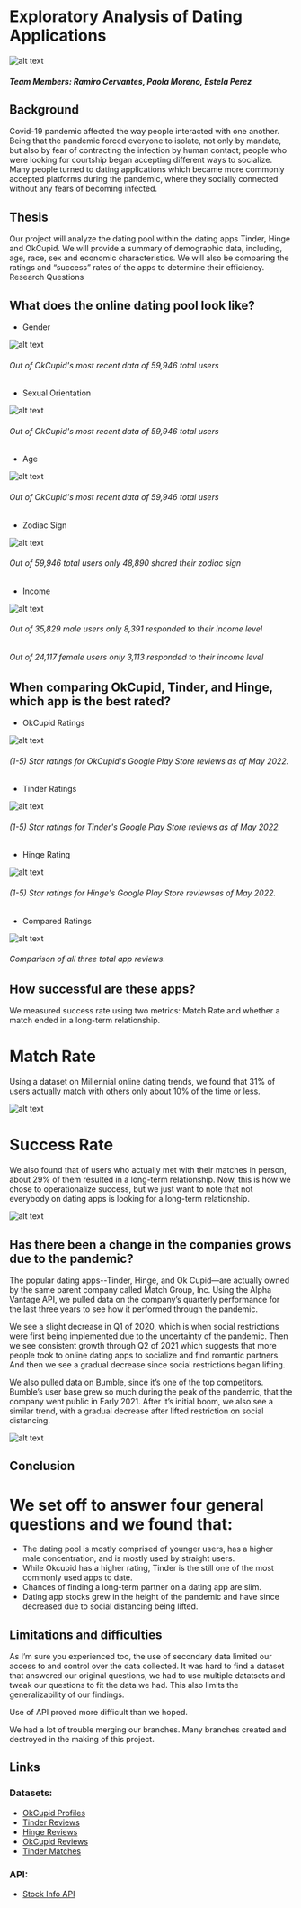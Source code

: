 # Exploratory Analysis of Dating Applications

![alt text](best-dating-apps-FB.jpg)

##### Team Members: Ramiro Cervantes, Paola Moreno, Estela Perez



## Background

Covid-19 pandemic affected the way people interacted with one another. Being that the pandemic forced everyone to isolate, not only by mandate, but also by fear of contracting the infection by human contact; people who were looking for courtship began accepting different ways to socialize. Many people turned to dating applications which became more commonly accepted platforms during the pandemic, where they socially connected without any fears of becoming infected. 

## Thesis

Our project will analyze the dating pool within the dating apps Tinder, Hinge and OkCupid. We will provide a summary of demographic data, including, age, race, sex and economic characteristics. We will also be comparing the ratings and “success” rates of the apps to determine their efficiency.
Research Questions

## What does the online dating pool look like?
  * Gender

![alt text](estela_files/images_estela/gender_distribution.png)
###### Out of OkCupid's most recent data of 59,946 total users


  * Sexual Orientation

![alt text](estela_files/images_estela/total_user_orientation.png)
###### Out of OkCupid's most recent data of 59,946 total users


  * Age

![alt text](estela_files/images_estela/users_by_age_groups.png)
###### Out of OkCupid's most recent data of 59,946 total users


  * Zodiac Sign

![alt text](estela_files/images_estela/users_by_zodiac_signs.png)
###### Out of 59,946 total users only 48,890 shared their zodiac sign


  * Income

![alt text](estela_files/images_estela/males_and_females_income.png)
###### Out of 35,829 male users only 8,391 responded to their income level
###### Out of 24,117 female users only 3,113 responded to their income level


## When comparing OkCupid, Tinder, and Hinge, which app is the best rated?

  * OkCupid Ratings
  
![alt text](Ramiro_P1_Files/OkCupidPie.png)

###### (1-5) Star ratings for OkCupid's Google Play Store reviews as of May 2022.

  * Tinder Ratings

![alt text](Ramiro_P1_Files/TinderPie.png)

###### (1-5) Star ratings for Tinder's Google Play Store reviews as of May 2022.

  * Hinge Rating

![alt text](Ramiro_P1_Files/HingePie.png)

###### (1-5) Star ratings for Hinge's Google Play Store reviewsas of May 2022.

  * Compared Ratings

![alt text](Ramiro_P1_Files/ComparedRatings.png)

###### Comparison of all three total app reviews.

## How successful are these apps?
We measured success rate using two metrics: Match Rate and whether a match ended in a long-term relationship.


# Match Rate
Using a dataset on Millennial online dating trends, we found that 31% of users actually match with others only about 10% of the time or less. 

![alt text](paoz_project/Matches.png)

# Success Rate
We also found that of users who actually met with their matches in person, about 29% of them resulted in a long-term relationship. Now, this is how we chose to operationalize success, but we just want to note that not everybody on dating apps is looking for a long-term relationship.

![alt text](paoz_project/Success.png)

## Has there been a change in the companies grows due to the pandemic?

The popular dating apps--Tinder, Hinge, and Ok Cupid—are actually owned by the same parent company called Match Group, Inc. 
Using the Alpha Vantage API, we pulled data on the company’s quarterly performance for the last three years to see how it performed through the pandemic. 

We see a slight decrease in Q1 of 2020, which is when social restrictions were first being implemented due to the uncertainty of the pandemic. 
Then we see consistent growth through Q2 of 2021 which suggests that more people took to online dating apps to socialize and find romantic partners. And then we see a gradual decrease since social restrictions began lifting. 

We also pulled data on Bumble, since it’s one of the top competitors. Bumble’s user base grew so much during the peak of the pandemic, that the company went public in Early 2021. After it’s initial boom, we also see a similar trend, with a gradual decrease after lifted restriction on social distancing.

![alt text](paoz_project/Stocks.png)

## Conclusion
# We set off to answer four general questions and we found that:

  * The dating pool is mostly comprised of younger users, has a higher male concentration, and is mostly used by straight users.
  * While Okcupid has a higher rating,  Tinder is the still one of the most commonly used apps to date.
  * Chances of finding a long-term partner on a dating app are slim.
  * Dating app stocks grew in the height of the pandemic and have since decreased due to social distancing being lifted. 

## Limitations and difficulties

As I’m sure you experienced too, the use of secondary data limited our access to and control over the data collected. 
It was hard to find a dataset that answered our original questions, we had to use multiple datatsets and tweak our questions to fit the data we had. This also limits the generalizability of our findings. 

Use of API proved more difficult than we hoped.

We had a lot of trouble merging our branches. Many branches created and destroyed in the making of this project. 


## Links

### Datasets: 
  * [OkCupid Profiles](https://www.kaggle.com/datasets/andrewmvd/okcupid-profiles)
  * [Tinder Reviews](https://www.kaggle.com/datasets/shivkumarganesh/tinder-google-play-store-review)
  * [Hinge Reviews](https://www.kaggle.com/datasets/shivkumarganesh/hinge-google-play-store-review)
  * [OkCupid Reviews](https://www.kaggle.com/datasets/shivkumarganesh/okcupid-google-play-store-reviews)
  * [Tinder Matches](https://www.kaggle.com/datasets/benroshan/tinder-millennial-match-rate)

### API:
  * [Stock Info API](https://www.alphavantage.co/)



